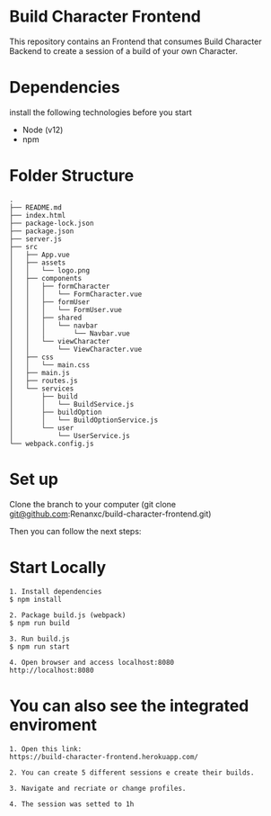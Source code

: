# Build Character Frontend
This repository contains an Frontend that consumes Build Character Backend to create a session of a build of your own Character.

# Dependencies
install the following technologies before you start
- Node (v12)
- npm

# Folder Structure
```
.
├── README.md
├── index.html
├── package-lock.json
├── package.json
├── server.js
├── src
│   ├── App.vue
│   ├── assets
│   │   └── logo.png
│   ├── components
│   │   ├── formCharacter
│   │   │   └── FormCharacter.vue
│   │   ├── formUser
│   │   │   └── FormUser.vue
│   │   ├── shared
│   │   │   └── navbar
│   │   │       └── Navbar.vue
│   │   └── viewCharacter
│   │       └── ViewCharacter.vue
│   ├── css
│   │   └── main.css
│   ├── main.js
│   ├── routes.js
│   └── services
│       ├── build
│       │   └── BuildService.js
│       ├── buildOption
│       │   └── BuildOptionService.js
│       └── user
│           └── UserService.js
└── webpack.config.js
```

# Set up
Clone the branch to your computer (git clone git@github.com:Renanxc/build-character-frontend.git)

Then you can follow the next steps:

# Start Locally
```
1. Install dependencies
$ npm install

2. Package build.js (webpack)
$ npm run build

3. Run build.js
$ npm run start

4. Open browser and access localhost:8080
http://localhost:8080
```

# You can also see the integrated enviroment
```
1. Open this link:
https://build-character-frontend.herokuapp.com/

2. You can create 5 different sessions e create their builds.
 
3. Navigate and recriate or change profiles.

4. The session was setted to 1h
```